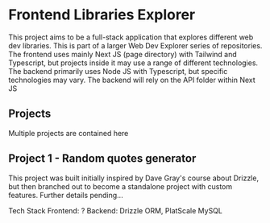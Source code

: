 # Frontend Libraries Explorer

This project aims to be a full-stack application that explores different web dev libraries. This is part of a larger Web Dev Explorer series of repositories.
The frontend uses mainly Next JS (page directory) with Tailwind and Typescript, but projects inside it may use a range of different technologies.
The backend primarily uses Node JS with Typescript, but specific technologies may vary. The backend will rely on the API folder within Next JS

## Projects

Multiple projects are contained here

## Project 1 - Random quotes generator

This project was built initially inspired by Dave Gray's course about Drizzle, but then branched out to become a standalone project with custom features. Further details pending...

Tech Stack
Frontend: ?
Backend: Drizzle ORM, PlatScale MySQL
